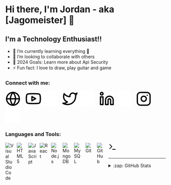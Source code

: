 # Hi there, I'm Jordan - aka [Jagomeister] 👋 


## I'm a Technology Enthusiast!!
- 🌱 I’m currently learning everything 🤣
- 👯 I’m looking to collaborate with others
- 🥅 2024 Goals: Learn more about Api Security
- ⚡ Fun fact: I love to draw, play guitar and game

### Connect with me:

[![website](./img/globe-light.svg)](https://jagomeiister.github.io/Jagomeiister)
&nbsp;&nbsp;
[![website](./img/youtube-light.svg)](https://youtube.com/@jagomeisterr?si=UoTrddaqm54ooqUy#gh-light-mode-only)
[![website](./img/youtube-dark.svg)](https://youtube.com/@jagomeisterr?si=UoTrddaqm54ooqUy#gh-dark-mode-only)
&nbsp;&nbsp;
[![website](./img/twitter-light.svg)](https://x.com/Jagomeisterr#gh-light-mode-only)
[![website](./img/twitter-dark.svg)](https://x.com/Jagomeisterr#gh-dark-mode-only)
&nbsp;&nbsp;
[![website](./img/linkedin-light.svg)](https://www.linkedin.com/in/jordan-jago-161b99192/#gh-light-mode-only)
[![website](./img/linkedin-dark.svg)](https://www.linkedin.com/in/jordan-jago-161b99192/#gh-dark-mode-only)
&nbsp;&nbsp;
[![website](./img/instagram-light.svg)](https://www.instagram.com/jordan.jago#gh-light-mode-only)
[![website](./img/instagram-dark.svg)](https://www.instagram.com/jordan.jago#gh-dark-mode-only)

### Languages and Tools:

<img align="left" alt="Visual Studio Code" width="26px" src="https://cdn.jsdelivr.net/gh/devicons/devicon/icons/vscode/vscode-original.svg" style="padding-right:10px;" />
<img align="left" alt="HTML5" width="26px" src="https://cdn.jsdelivr.net/gh/devicons/devicon/icons/html5/html5-original.svg" style="padding-right:10px;" />
<img align="left" alt="JavaScript" width="26px" src="https://cdn.jsdelivr.net/gh/devicons/devicon/icons/javascript/javascript-original.svg" style="padding-right:10px;" />
<img align="left" alt="React" width="26px" src="https://cdn.jsdelivr.net/gh/devicons/devicon/icons/react/react-original.svg" style="padding-right:10px;" />
<img align="left" alt="Node.js" width="26px" src="https://cdn.jsdelivr.net/gh/devicons/devicon/icons/nodejs/nodejs-original.svg" style="padding-right:10px;" />
<img align="left" alt="MongoDB" width="26px" src="https://cdn.jsdelivr.net/gh/devicons/devicon/icons/mongodb/mongodb-original.svg" style="padding-right:10px;" />
<img align="left" alt="MySQL" width="26px" src="https://cdn.jsdelivr.net/gh/devicons/devicon/icons/mysql/mysql-original.svg" style="padding-right:10px;" />
<img align="left" alt="Git" width="26px" src="https://cdn.jsdelivr.net/gh/devicons/devicon/icons/git/git-original.svg" style="padding-right:10px;" />
<img align="left" alt="GitHub" width="26px" src="https://user-images.githubusercontent.com/3369400/139447912-e0f43f33-6d9f-45f8-be46-2df5bbc91289.png" style="padding-right:10px;" />
<img align="left" alt="Terminal" width="26px" src="./img/terminal-light.svg" />

<br />
<br />

---

<details>
  <summary>:zap: GitHub Stats</summary>

  <img align="left" alt="jagomeiister's GitHub Stats" src="https://github-readme-stats.vercel.app/api?username=jagomeiister&show_icons=true&hide_border=false&title_color=ff652f&icon_color=FFE400&bg_color=09131B&text_color=ffffff&border_color=0c1a25" />

</details>
